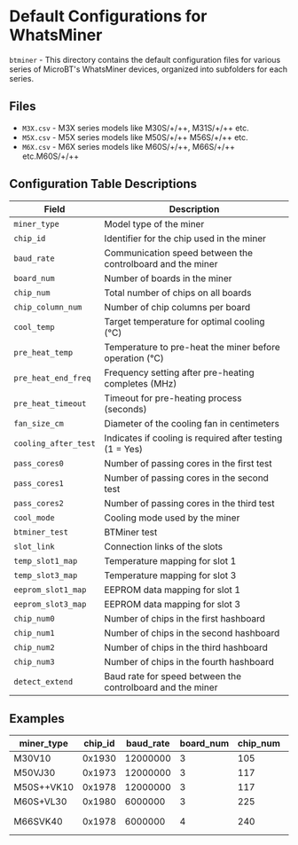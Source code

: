 # Default Configurations for WhatsMiner

`btminer` - This directory contains the default configuration files for various series of MicroBT's WhatsMiner devices, organized into subfolders for each series.

## Files

- `M3X.csv` - M3X series models like M30S/+/++, M31S/+/++ etc.
- `M5X.csv` - M5X series models like M50S/+/++ M56S/+/++ etc.
- `M6X.csv` - M6X series models like M60S/+/++, M66S/+/++ etc.M60S/+/++

## Configuration Table Descriptions

| Field             | Description                                                  |
|-------------------|--------------------------------------------------------------|
| `miner_type`      | Model type of the miner                                      |
| `chip_id`         | Identifier for the chip used in the miner                    |
| `baud_rate`       | Communication speed between the controlboard and the miner       |
| `board_num`       | Number of boards in the miner                                |
| `chip_num`        | Total number of chips on all boards                          |
| `chip_column_num` | Number of chip columns per board                             |
| `cool_temp`       | Target temperature for optimal cooling (°C)                  |
| `pre_heat_temp`   | Temperature to pre-heat the miner before operation (°C)      |
| `pre_heat_end_freq` | Frequency setting after pre-heating completes (MHz)       |
| `pre_heat_timeout` | Timeout for pre-heating process (seconds)                  |
| `fan_size_cm`     | Diameter of the cooling fan in centimeters                   |
| `cooling_after_test` | Indicates if cooling is required after testing (1 = Yes) |
| `pass_cores0`     | Number of passing cores in the first test                    |
| `pass_cores1`     | Number of passing cores in the second test                   |
| `pass_cores2`     | Number of passing cores in the third test                    |
| `cool_mode`       | Cooling mode used by the miner                               |
| `btminer_test`    | BTMiner test               |
| `slot_link`       | Connection links of the slots                               |
| `temp_slot1_map`  | Temperature mapping for slot 1                               |
| `temp_slot3_map`  | Temperature mapping for slot 3                               |
| `eeprom_slot1_map`| EEPROM data mapping for slot 1                               |
| `eeprom_slot3_map`| EEPROM data mapping for slot 3                               |
| `chip_num0`       | Number of chips in the first hashboard                   |
| `chip_num1`       | Number of chips in the second hashboard                  |
| `chip_num2`       | Number of chips in the third hashboard                   |
| `chip_num3`       | Number of chips in the fourth hashboard                  |
| `detect_extend`   | Baud rate for speed between the controlboard and the miner   |


## Examples

|miner_type |chip_id|baud_rate|board_num|chip_num|chip_column_num|cool_temp|pre_heat_temp|pre_heat_end_freq|pre_heat_timeout|fan_size_cm|cooling_after_test|pass_cores0|pass_cores1|pass_cores2|cool_mode|btminer_test|slot_link|temp_slot1_map|temp_slot3_map|eeprom_slot1_map|eeprom_slot3_map|chip_num0|chip_num1|chip_num2|chip_num3|detect_extend|
|-----------|-------|---------|---------|--------|---------------|---------|-------------|-----------------|----------------|-----------|------------------|-----------|-----------|-----------|---------|------------|---------|--------------|--------------|----------------|----------------|---------|---------|---------|---------|-------------|
|M30V10     |0x1930 |12000000 |3        |105     |3              |38       |25           |210              |300             |14         |1                 |314        |209        |105        |         |            |         |              |              |                |                |         |         |         |         |             |
|M50VJ30    |0x1973 |12000000 |3        |117     |3              |38       |25           |210              |300             |14         |1                 |314        |209        |105        |         |            |         |              |              |                |                |         |         |         |         |             |
|M50S++VK10 |0x1978 |12000000 |3        |117     |3              |38       |25           |210              |300             |14         |1                 |314        |209        |105        |         |            |         |              |              |                |                |         |         |         |         |             |
|M60S+VL30  |0x1980 |6000000  |3        |225     |5              |35       |             |                 |                |14         |                  |           |           |           |         |            |         |              |              |                |                |         |         |         |         |12000000     |
|M66SVK40   |0x1978 |6000000  |4        |240     |5              |30       |             |                 |                |14         |                  |           |           |           |2        |            |"0:1 2:3"|0             |2             |0               |2               |         |         |         |         |12000000     |
